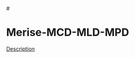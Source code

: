 #<h1>Merise-MCD-MLD-MPD</h1>
[Description](https://github.com/Habaya76/keke_voyage/blob/main/Diagrammes/MCD.png)